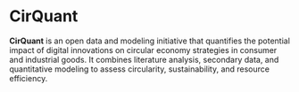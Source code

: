 # CirQuant

**CirQuant** is an open data and modeling initiative that quantifies the potential impact of digital innovations on circular economy strategies in consumer and industrial goods. It combines literature analysis, secondary data, and quantitative modeling to assess circularity, sustainability, and resource efficiency.
